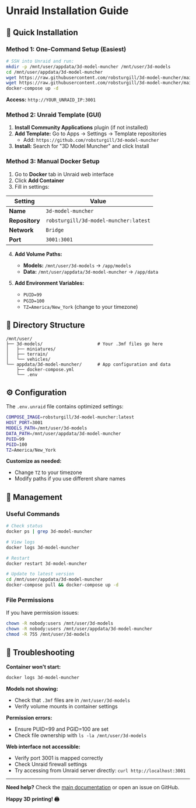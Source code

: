 # Unraid Installation Guide

## 🚀 Quick Installation

### Method 1: One-Command Setup (Easiest)
```bash
# SSH into Unraid and run:
mkdir -p /mnt/user/appdata/3d-model-muncher /mnt/user/3d-models
cd /mnt/user/appdata/3d-model-muncher
wget https://raw.githubusercontent.com/robsturgill/3d-model-muncher/main/docker-compose.yml
wget https://raw.githubusercontent.com/robsturgill/3d-model-muncher/main/.env.unraid -O .env
docker-compose up -d
```

**Access:** `http://YOUR_UNRAID_IP:3001`

### Method 2: Unraid Template (GUI)
1. **Install Community Applications** plugin (if not installed)
2. **Add Template:** Go to Apps → Settings → Template repositories
   - Add: `https://github.com/robsturgill/3d-model-muncher`
3. **Install:** Search for "3D Model Muncher" and click Install

### Method 3: Manual Docker Setup
1. Go to **Docker** tab in Unraid web interface
2. Click **Add Container**
3. Fill in settings:

| Setting | Value |
|---------|-------|
| **Name** | `3d-model-muncher` |
| **Repository** | `robsturgill/3d-model-muncher:latest` |
| **Network** | `Bridge` |
| **Port** | `3001:3001` |

4. **Add Volume Paths:**
   - **Models:** `/mnt/user/3d-models` → `/app/models`
   - **Data:** `/mnt/user/appdata/3d-model-muncher` → `/app/data`

5. **Add Environment Variables:**
   - `PUID=99`
   - `PGID=100`
   - `TZ=America/New_York` (change to your timezone)

## 📂 Directory Structure

```
/mnt/user/
├── 3d-models/                     # Your .3mf files go here
│   ├── miniatures/
│   ├── terrain/
│   └── vehicles/
└── appdata/3d-model-muncher/      # App configuration and data
    ├── docker-compose.yml
    └── .env
```

## ⚙️ Configuration

The `.env.unraid` file contains optimized settings:
```bash
COMPOSE_IMAGE=robsturgill/3d-model-muncher:latest
HOST_PORT=3001
MODELS_PATH=/mnt/user/3d-models
DATA_PATH=/mnt/user/appdata/3d-model-muncher
PUID=99
PGID=100
TZ=America/New_York
```

**Customize as needed:**
- Change `TZ` to your timezone
- Modify paths if you use different share names

## 🔧 Management

### Useful Commands
```bash
# Check status
docker ps | grep 3d-model-muncher

# View logs
docker logs 3d-model-muncher

# Restart
docker restart 3d-model-muncher

# Update to latest version
cd /mnt/user/appdata/3d-model-muncher
docker-compose pull && docker-compose up -d
```

### File Permissions
If you have permission issues:
```bash
chown -R nobody:users /mnt/user/3d-models
chown -R nobody:users /mnt/user/appdata/3d-model-muncher
chmod -R 755 /mnt/user/3d-models
```

## 🔧 Troubleshooting

**Container won't start:**
```bash
docker logs 3d-model-muncher
```

**Models not showing:**
- Check that `.3mf` files are in `/mnt/user/3d-models`
- Verify volume mounts in container settings

**Permission errors:**
- Ensure PUID=99 and PGID=100 are set
- Check file ownership with `ls -la /mnt/user/3d-models`

**Web interface not accessible:**
- Verify port 3001 is mapped correctly
- Check Unraid firewall settings
- Try accessing from Unraid server directly: `curl http://localhost:3001`

---

**Need help?** Check the [main documentation](DOCKER-DEPLOYMENT.md) or open an issue on GitHub.

**Happy 3D printing! 🖨️**